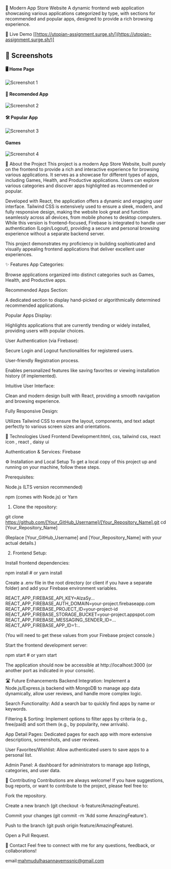 📱 Modern App Store Website
A dynamic frontend web application showcasing various applications categorized by type, with sections for recommended and popular apps, designed to provide a rich browsing experience.

🚀 Live Demo
[[https://utopian-assignment.surge.sh/](https://utopian-assignment.surge.sh/)]

## 📸 Screenshots

#### 🖥️ Home Page
![Screenshot 1](https://i.ibb.co/1GdPyy8c/Screenshot-2025-06-25-115909.png)
<br/>

#### 📄 Recomended App
![Screenshot 2](https://i.ibb.co/NgQLTkdd/Screenshot-2025-06-25-115923.png)
<br/>

#### 🛠️ Popular App
![Screenshot 3](https://i.ibb.co/TDQvB0tx/Screenshot-2025-06-25-115940.png)
<br/>

#### Games
![Screenshot 4](https://i.ibb.co/qL1HgDwM/Screenshot-2025-06-25-115952.png)
<br/>


🌟 About the Project
This project is a modern App Store Website, built purely on the frontend to provide a rich and interactive experience for browsing various applications. It serves as a showcase for different types of apps, including Games, Health, and Productive applications. Users can explore various categories and discover apps highlighted as recommended or popular.

Developed with React, the application offers a dynamic and engaging user interface. Tailwind CSS is extensively used to ensure a sleek, modern, and fully responsive design, making the website look great and function seamlessly across all devices, from mobile phones to desktop computers. While this version is frontend-focused, Firebase is integrated to handle user authentication (Login/Logout), providing a secure and personal browsing experience without a separate backend server.

This project demonstrates my proficiency in building sophisticated and visually appealing frontend applications that deliver excellent user experiences.

✨ Features
App Categories:

Browse applications organized into distinct categories such as Games, Health, and Productive apps.

Recommended Apps Section:

A dedicated section to display hand-picked or algorithmically determined recommended applications.

Popular Apps Display:

Highlights applications that are currently trending or widely installed, providing users with popular choices.

User Authentication (via Firebase):

Secure Login and Logout functionalities for registered users.

User-friendly Registration process.

Enables personalized features like saving favorites or viewing installation history (if implemented).

Intuitive User Interface:

Clean and modern design built with React, providing a smooth navigation and browsing experience.

Fully Responsive Design:

Utilizes Tailwind CSS to ensure the layout, components, and text adapt perfectly to various screen sizes and orientations.

🚀 Technologies Used
Frontend Development:html, css, tailwind css, react icon , react , daisy ui 

Authentication & Services: Firebase

⚙️ Installation and Local Setup
To get a local copy of this project up and running on your machine, follow these steps.

Prerequisites:

Node.js (LTS version recommended)

npm (comes with Node.js) or Yarn

1. Clone the repository:

git clone https://github.com/[Your_GitHub_Username]/[Your_Repository_Name].git
cd [Your_Repository_Name]

(Replace [Your_GitHub_Username] and [Your_Repository_Name] with your actual details.)

2. Frontend Setup:

Install frontend dependencies:

npm install # or yarn install

Create a .env file in the root directory (or client if you have a separate folder) and add your Firebase environment variables.

REACT_APP_FIREBASE_API_KEY=AIzaSy...
REACT_APP_FIREBASE_AUTH_DOMAIN=your-project.firebaseapp.com
REACT_APP_FIREBASE_PROJECT_ID=your-project-id
REACT_APP_FIREBASE_STORAGE_BUCKET=your-project.appspot.com
REACT_APP_FIREBASE_MESSAGING_SENDER_ID=...
REACT_APP_FIREBASE_APP_ID=1:..

(You will need to get these values from your Firebase project console.)

Start the frontend development server:

npm start # or yarn start

The application should now be accessible at http://localhost:3000 (or another port as indicated in your console).

🛣️ Future Enhancements
Backend Integration: Implement a Node.js/Express.js backend with MongoDB to manage app data dynamically, allow user reviews, and handle more complex logic.

Search Functionality: Add a search bar to quickly find apps by name or keywords.

Filtering & Sorting: Implement options to filter apps by criteria (e.g., free/paid) and sort them (e.g., by popularity, new arrivals).

App Detail Pages: Dedicated pages for each app with more extensive descriptions, screenshots, and user reviews.

User Favorites/Wishlist: Allow authenticated users to save apps to a personal list.

Admin Panel: A dashboard for administrators to manage app listings, categories, and user data.

🤝 Contributing
Contributions are always welcome! If you have suggestions, bug reports, or want to contribute to the project, please feel free to:

Fork the repository.

Create a new branch (git checkout -b feature/AmazingFeature).

Commit your changes (git commit -m 'Add some AmazingFeature').

Push to the branch (git push origin feature/AmazingFeature).

Open a Pull Request.

📧 Contact
Feel free to connect with me for any questions, feedback, or collaborations!

email:[mahmudulhasannayemssnic@gmail.com](mahmudulhasannayemssnic@gmail.com)

